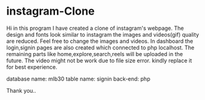 # instagram-Clone
Hi in this program I have created a clone of instagram's webpage.
The design and fonts look similar to instagram the images and videos(gif) quality are reduced.
Feel free to change the images and videos.
In dashboard the login,signin pages are also created which connected to php localhost.
The remaining parts like home,explore,search,reels will be uploaded in the future.
The video might not be work due to file size error. kindly replace it for best experience.

database name: mlb30
table name: signin
back-end: php

Thank you..
